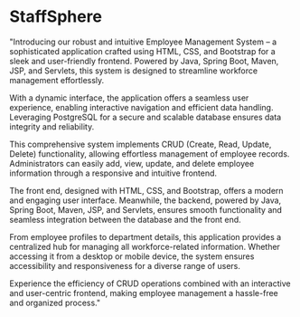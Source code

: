 # StaffSphere

"Introducing our robust and intuitive Employee Management System – a sophisticated application crafted using HTML, CSS, and Bootstrap for a sleek and user-friendly frontend. Powered by Java, Spring Boot, Maven, JSP, and Servlets, this system is designed to streamline workforce management effortlessly.

With a dynamic interface, the application offers a seamless user experience, enabling interactive navigation and efficient data handling. Leveraging PostgreSQL for a secure and scalable database ensures data integrity and reliability.

This comprehensive system implements CRUD (Create, Read, Update, Delete) functionality, allowing effortless management of employee records. Administrators can easily add, view, update, and delete employee information through a responsive and intuitive frontend.

The front end, designed with HTML, CSS, and Bootstrap, offers a modern and engaging user interface. Meanwhile, the backend, powered by Java, Spring Boot, Maven, JSP, and Servlets, ensures smooth functionality and seamless integration between the database and the front end.

From employee profiles to department details, this application provides a centralized hub for managing all workforce-related information. Whether accessing it from a desktop or mobile device, the system ensures accessibility and responsiveness for a diverse range of users.

Experience the efficiency of CRUD operations combined with an interactive and user-centric frontend, making employee management a hassle-free and organized process."
